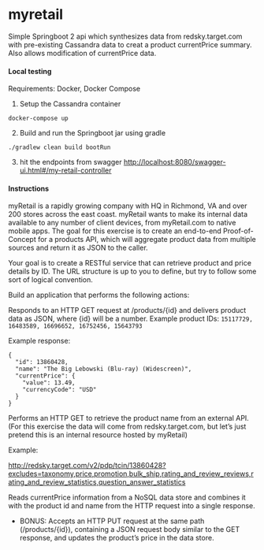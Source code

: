 # myretail
Simple Springboot 2 api which synthesizes data from redsky.target.com with pre-existing Cassandra data to creat a product currentPrice summary.  Also allows modification of currentPrice data.

#### Local testing
Requirements:  Docker, Docker Compose
 
1. Setup the Cassandra container
```
docker-compose up
```
2. Build and run the Springboot jar using gradle
```
./gradlew clean build bootRun
```

3. hit the endpoints from swagger
[http://localhost:8080/swagger-ui.html#/my-retail-controller](http://localhost:8080/swagger-ui.html#/my-retail-controller)

#### Instructions
myRetail is a rapidly growing company with HQ in Richmond, VA and over 200 stores across the east coast. myRetail wants to make its internal data available to any number of client devices, from myRetail.com to native mobile apps.  The goal for this exercise is to create an end-to-end Proof-of-Concept for a products API, which will aggregate product data from multiple sources and return it as JSON to the caller.

Your goal is to create a RESTful service that can retrieve product and price details by ID.  The URL structure is up to you to define, but try to follow some sort of logical convention.

Build an application that performs the following actions:

Responds to an HTTP GET request at /products/{id} and delivers product data as JSON, where {id} will be a number.  Example product IDs: `15117729, 16483589, 16696652, 16752456, 15643793`

Example response: 
```
{
  "id": 13860428,
  "name": "The Big Lebowski (Blu-ray) (Widescreen)",
  "currentPrice": {
    "value": 13.49,
    "currencyCode": "USD"
  }
}
```
Performs an HTTP GET to retrieve the product name from an external API. (For this exercise the data will come from redsky.target.com, but let’s just pretend this is an internal resource hosted by myRetail)

Example:

http://redsky.target.com/v2/pdp/tcin/13860428?excludes=taxonomy,price,promotion,bulk_ship,rating_and_review_reviews,rating_and_review_statistics,question_answer_statistics

Reads currentPrice information from a NoSQL data store and combines it with the product id and name from the HTTP request into a single response.
- BONUS: Accepts an HTTP PUT request at the same path (/products/{id}), containing a JSON request body similar to the GET response, and updates the product’s price in the data store.